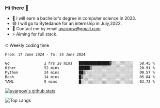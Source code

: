 ### Hi there 👋
<!--I have been a GitHub member for [![Years Badge](https://badges.pufler.dev/years/avarpow)](https://badges.pufler.dev)-->
- 🌱 I will earn a bachelor's degree in computer science in 2023.
- 😄 I will go to Bytedance for an internship in July,2022.
- 💬 Contact me by email avarpow@gmail.com
- ⚡ Aiming for full stack.

<!--💻 Coding Activity Logging

[![Commits Badge](https://badges.pufler.dev/commits/weekly/avarpow)](https://badges.pufler.dev)-->

⏱ Weekly coding time
<!--START_SECTION:waka-->

```txt
From: 17 June 2024 - To: 24 June 2024

Go                2 hrs 28 mins   ██████████████▓░░░░░░░░░░   58.45 %
Other             52 mins         █████▒░░░░░░░░░░░░░░░░░░░   20.91 %
Python            24 mins         ██▒░░░░░░░░░░░░░░░░░░░░░░   09.57 %
Bash              14 mins         █▒░░░░░░░░░░░░░░░░░░░░░░░   05.84 %
YAML              9 mins          █░░░░░░░░░░░░░░░░░░░░░░░░   03.72 %
```

<!--END_SECTION:waka-->

[![avarpow's github stats](https://github-readme-stats.vercel.app/api?username=avarpow&count_private=true&show_icons=true&hide=issues&hide_border=true)](https://github.com/anuraghazra/github-readme-stats)

![Top Langs](https://github-readme-stats.vercel.app/api/top-langs/?username=avarpow&layout=compact&hide_border=true) 
<!--[![avarpow's wakatime stats](https://github-readme-stats.vercel.app/api/wakatime?username=avarpow)](https://github.com/anuraghazra/github-readme-stats)-->
